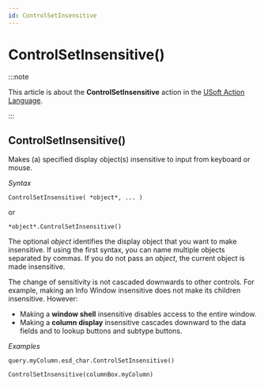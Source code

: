 ```yaml
---
id: ControlSetInsensitive
---
```


# ControlSetInsensitive()




:::note

This article is about the **ControlSetInsensitive** action in the [USoft Action Language](/docs/Task_flow/Action_Language_reference/USoft_Action_Language.md).

:::

## **ControlSetInsensitive()**

Makes (a) specified display object(s) insensitive to input from keyboard or mouse.

*Syntax*

```
ControlSetInsensitive( *object*, ... )
```

or

```
*object*.ControlSetInsensitive()
```

The optional *object* identifies the display object that you want to make insensitive. If using the first syntax, you can name multiple objects separated by commas. If you do not pass an *object*, the current object is made insensitive.

The change of sensitivity is not cascaded downwards to other controls. For example, making an Info Window insensitive does not make its children insensitive. However:

- Making a **window shell** insensitive disables access to the entire window.
- Making a **column display** insensitive cascades downward to the data fields and to lookup buttons and subtype buttons.

*Examples*

```
query.myColumn.esd_char.ControlSetInsensitive()
```

```
ControlSetInsensitive(columnBox.myColumn)
```

 